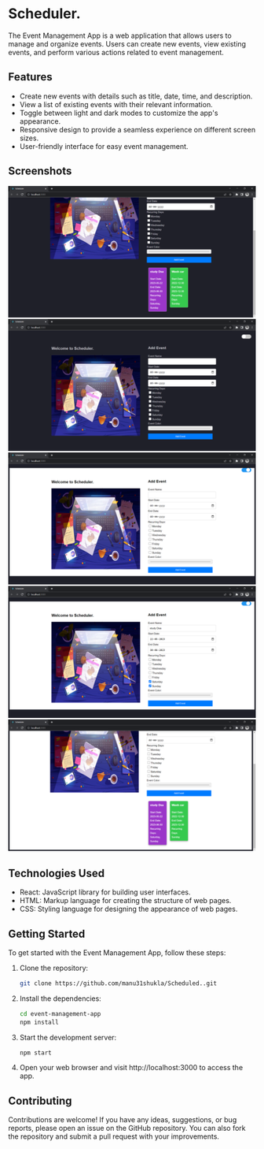 # Scheduler.

The Event Management App is a web application that allows users to manage and organize events. Users can create new events, view existing events, and perform various actions related to event management.

## Features

- Create new events with details such as title, date, time, and description.
- View a list of existing events with their relevant information.
- Toggle between light and dark modes to customize the app's appearance.
- Responsive design to provide a seamless experience on different screen sizes.
- User-friendly interface for easy event management.

## Screenshots
![](src/assets/Screenshots/ss1.png)
![](src/assets/Screenshots/ss2.png)
![](src/assets/Screenshots/ss3.png)
![](src/assets/Screenshots/ss4.png)
![](src/assets/Screenshots/ss5.png)


## Technologies Used

- React: JavaScript library for building user interfaces.
- HTML: Markup language for creating the structure of web pages.
- CSS: Styling language for designing the appearance of web pages.

## Getting Started

To get started with the Event Management App, follow these steps:

1. Clone the repository:

   ```bash
   git clone https://github.com/manu31shukla/Scheduled..git
   
2. Install the dependencies:

    ```bash
    cd event-management-app
    npm install


3. Start the development server:
    ```bash
    npm start


4. Open your web browser and visit http://localhost:3000 to access the app.

## Contributing
Contributions are welcome! If you have any ideas, suggestions, or bug reports, please open an issue on the GitHub repository. You can also fork the repository and submit a pull request with your improvements.
